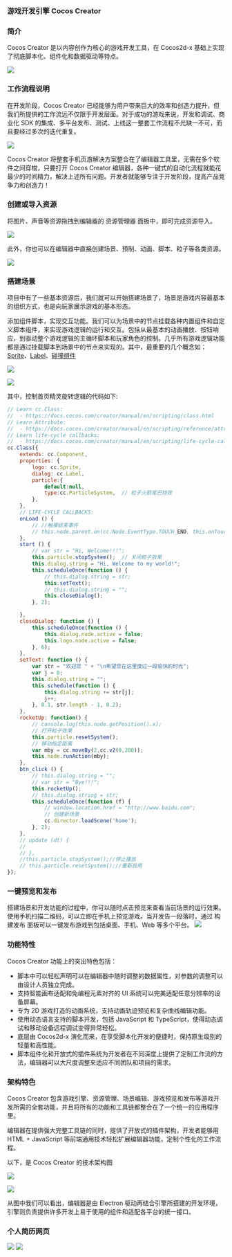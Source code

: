 ### 游戏开发引擎 Cocos Creator

### 简介
Cocos Creator 是以内容创作为核心的游戏开发工具，在 Cocos2d-x 基础上实现了彻底脚本化、组件化和数据驱动等特点。

![](https://pic.imgdb.cn/item/613c682a44eaada739cb4a2b.jpg)

### 工作流程说明

在开发阶段，Cocos Creator 已经能够为用户带来巨大的效率和创造力提升，但我们所提供的工作流远不仅限于开发层面。对于成功的游戏来说，开发和调试、商业化 SDK 的集成、多平台发布、测试、上线这一整套工作流程不光缺一不可，而且要经过多次的迭代重复。

![](https://pic.imgdb.cn/item/613c692544eaada739cd0e37.jpg)

Cocos Creator 将整套手机页游解决方案整合在了编辑器工具里，无需在多个软件之间穿梭，只要打开 Cocos Creator 编辑器，各种一键式的自动化流程就能花最少的时间精力，解决上述所有问题。开发者就能够专注于开发阶段，提高产品竞争力和创造力！

### 创建或导入资源

将图片、声音等资源拖拽到编辑器的 资源管理器 面板中，即可完成资源导入。

![](https://pic.imgdb.cn/item/613c6fc944eaada739d90b62.jpg)

此外，你也可以在编辑器中直接创建场景、预制、动画、脚本、粒子等各类资源。

![](https://pic.imgdb.cn/item/613c6c8b44eaada739d32900.jpg)

### 搭建场景

项目中有了一些基本资源后，我们就可以开始搭建场景了，场景是游戏内容最基本的组织方式，也是向玩家展示游戏的基本形态。

添加组件脚本，实现交互功能。我们可以为场景中的节点挂载各种内置组件和自定义脚本组件，来实现游戏逻辑的运行和交互。包括从最基本的动画播放、按钮响应，到驱动整个游戏逻辑的主循环脚本和玩家角色的控制。几乎所有游戏逻辑功能都是通过挂载脚本到场景中的节点来实现的。其中，最重要的几个概念如：[Sprite](https://docs.cocos.com/creator/api/zh/classes/Sprite.html)、[Label](https://docs.cocos.com/creator/manual/zh/components/label.html)、[碰撞组件](https://docs.cocos.com/creator/manual/zh/physics/collision/edit-collider-component.html)

![](https://pic.imgdb.cn/item/613c6cdb44eaada739d3b945.jpg)

![](https://pic.imgdb.cn/item/613c6e8644eaada739d6b2ad.jpg)

其中，控制首页精灵旋转逻辑的代码如下:

```javascript
// Learn cc.Class:
//  - https://docs.cocos.com/creator/manual/en/scripting/class.html
// Learn Attribute:
//  - https://docs.cocos.com/creator/manual/en/scripting/reference/attributes.html
// Learn life-cycle callbacks:
//  - https://docs.cocos.com/creator/manual/en/scripting/life-cycle-callbacks.html
cc.Class({
    extends: cc.Component,
    properties: {
        logo: cc.Sprite,
        dialog: cc.Label,
        particle:{
            default:null,
            type:cc.ParticleSystem,  // 粒子火箭尾巴特效
        },
    },
    // LIFE-CYCLE CALLBACKS:
    onLoad () {
        // //触摸结束事件
        // this.node.parent.on(cc.Node.EventType.TOUCH_END, this.onTouchEnd, this);
    },
    start () {
        // var str = "Hi, Welcome!!!";
        this.particle.stopSystem();  // 关闭粒子效果
        this.dialog.string = "Hi, Welcome to my world!";
        this.scheduleOnce(function () {
            // this.dialog.string = str;
            this.setText();
            // this.dialog.string = "";
            this.closeDialog();
        }, 2);

    },
    closeDialog: function () {
        this.scheduleOnce(function () {
            this.dialog.node.active = false;
            this.logo.node.active = false;
        }, 6);
    },
    setText: function () {
        var str = "欢迎您 " + "\n希望您在这里度过一段愉快的时光";
        var j = 0;
        this.dialog.string = "";
        this.schedule(function () {
            this.dialog.string += str[j];
            j++;
        }, 0.1, str.length - 1, 0.2);
    },
    rocketUp: function() {
        // console.log(this.node.getPosition().x);
        // 打开粒子效果
        this.particle.resetSystem();
        // 移动指定距离
        var mby = cc.moveBy(2,cc.v2(0,200));
        this.node.runAction(mby);
    },
    btn_click () {
        // this.dialog.string = "";
        // var str = "Bye!!!";
        this.rocketUp();
        // this.dialog.string = str;
        this.scheduleOnce(function (f) {
            // window.location.href = "http://www.baidu.com";
            // 创建新场景
            cc.director.loadScene('home');
        }, 2);
    },
    // update (dt) {
    //
    // },
    //this.particle.stopSystem();//停止播放
    // this.particle.resetSystem();//重新启用
});
```

### 一键预览和发布

搭建场景和开发功能的过程中，你可以随时点击预览来查看当前场景的运行效果。使用手机扫描二维码，可以立即在手机上预览游戏。当开发告一段落时，通过 构建发布 面板可以一键发布游戏到包括桌面、手机、Web 等多个平台。
![](https://pic.imgdb.cn/item/613c624544eaada739c0841c.jpg)

### 功能特性

Cocos Creator 功能上的突出特色包括：

- 脚本中可以轻松声明可以在编辑器中随时调整的数据属性，对参数的调整可以由设计人员独立完成。
- 支持智能画布适配和免编程元素对齐的 UI 系统可以完美适配任意分辨率的设备屏幕。
- 专为 2D 游戏打造的动画系统，支持动画轨迹预览和复杂曲线编辑功能。
- 使用动态语言支持的脚本开发，包括 JavaScript 和 TypeScript，使得动态调试和移动设备远程调试变得异常轻松。
- 底层由 Cocos2d-x 演化而来，在享受脚本化开发的便捷时，保持原生级别的轻量和高性能。
- 脚本组件化和开放式的插件系统为开发者在不同深度上提供了定制工作流的方法，编辑器可以大尺度调整来适应不同团队和项目的需求。

### 架构特色

Cocos Creator 包含游戏引擎、资源管理、场景编辑、游戏预览和发布等游戏开发所需的全套功能，并且将所有的功能和工具链都整合在了一个统一的应用程序里。

编辑器在提供强大完整工具链的同时，提供了开放式的插件架构，开发者能够用 HTML + JavaScript 等前端通用技术轻松扩展编辑器功能，定制个性化的工作流程。

以下，是 Cocos Creator 的技术架构图

![](https://pic.imgdb.cn/item/613c69d444eaada739ce4b75.jpg)

![](https://pic.imgdb.cn/item/613c69ff44eaada739ce9832.jpg)

从图中我们可以看出，编辑器是由 Electron 驱动再结合引擎所搭建的开发环境，引擎则负责提供许多开发上易于使用的组件和适配各平台的统一接口。

### 个人简历网页
![](https://pic.imgdb.cn/item/613ccb0344eaada739d2306f.jpg)
![](https://pic.imgdb.cn/item/613ccb8b44eaada739d35cce.jpg)
